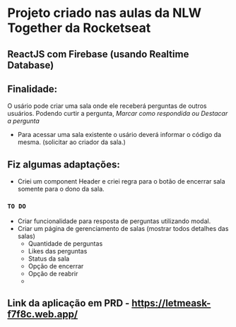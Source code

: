 # Projeto criado nas aulas da NLW Together da Rocketseat

## ReactJS com Firebase (usando Realtime Database)

## Finalidade:
O usário pode criar uma sala onde ele receberá perguntas de outros usuários. Podendo curtir a pergunta, *Marcar como respondida ou Destacar a pergunta*
- Para acessar uma sala existente o usário deverá informar o código da mesma. (solicitar ao criador da sala.)

## Fiz algumas adaptações:

- Criei um component Header e criei regra para o botão de encerrar sala somente para o dono da sala.

### `TO DO`
- Criar funcionalidade para resposta de perguntas utilizando modal.
- Criar um página de gerenciamento de salas (mostrar todos detalhes das salas)
  - Quantidade de perguntas
  - Likes das perguntas
  - Status da sala
  - Opção de encerrar
  - Opção de reabrir
  - 

## Link da aplicação em PRD - https://letmeask-f7f8c.web.app/
